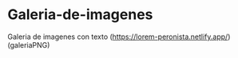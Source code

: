 # Galeria-de-imagenes
Galeria de imagenes con texto (https://lorem-peronista.netlify.app/)
(galeriaPNG)
